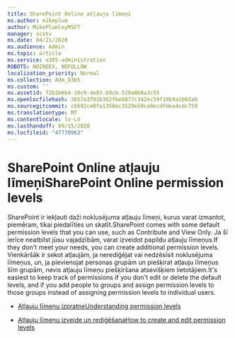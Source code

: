```yaml
---
title: SharePoint Online atļauju līmeņi
ms.author: mikeplum
author: MikePlumleyMSFT
manager: scotv
ms.date: 04/21/2020
ms.audience: Admin
ms.topic: article
ms.service: o365-administration
ROBOTS: NOINDEX, NOFOLLOW
localization_priority: Normal
ms.collection: Adm_O365
ms.custom: ''
ms.assetid: f2b1b6b4-10c9-4e83-b9cb-529a0b8a3c55
ms.openlocfilehash: 3657a3f01b362fbe8877c342ec59f10b9a1b63ab
ms.sourcegitcommit: c6692ce0fa1358ec3529e59ca0ecdfdea4cdc759
ms.translationtype: MT
ms.contentlocale: lv-LV
ms.lasthandoff: 09/15/2020
ms.locfileid: "47770963"
---
```

# <a name="sharepoint-online-permission-levels"></a><span data-ttu-id="a21af-102">SharePoint Online atļauju līmeņi</span><span class="sxs-lookup"><span data-stu-id="a21af-102">SharePoint Online permission levels</span></span>

<span data-ttu-id="a21af-103">SharePoint ir iekļauti daži noklusējuma atļauju līmeņi, kurus varat izmantot, piemēram, tikai piedalīties un skatīt.</span><span class="sxs-lookup"><span data-stu-id="a21af-103">SharePoint comes with some default permission levels that you can use, such as Contribute and View Only.</span></span> <span data-ttu-id="a21af-104">Ja šī ierīce neatbilst jūsu vajadzībām, varat izveidot papildu atļauju līmeņus.</span><span class="sxs-lookup"><span data-stu-id="a21af-104">If they don't meet your needs, you can create additional permission levels.</span></span> <span data-ttu-id="a21af-105">Vienkāršāk ir sekot atļaujām, ja nerediģējat vai nedzēsīsit noklusējuma līmeņus, un, ja pievienojat personas grupām un piešķirat atļauju līmeņus šīm grupām, nevis atļauju līmeņu piešķiršana atsevišķiem lietotājiem.</span><span class="sxs-lookup"><span data-stu-id="a21af-105">It's easiest to keep track of permissions if you don't edit or delete the default levels, and if you add people to groups and assign permission levels to those groups instead of assigning permission levels to individual users.</span></span>
  
- [<span data-ttu-id="a21af-106">Atļauju līmeņu izpratne</span><span class="sxs-lookup"><span data-stu-id="a21af-106">Understanding permission levels</span></span>](https://go.microsoft.com/fwlink/?linkid=867071)
    
- [<span data-ttu-id="a21af-107">Atļauju līmeņu izveide un rediģēšana</span><span class="sxs-lookup"><span data-stu-id="a21af-107">How to create and edit permission levels</span></span>](https://go.microsoft.com/fwlink/?linkid=867072)
    

